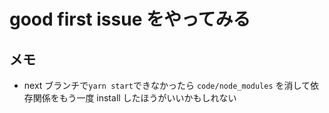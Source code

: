 # good first issue をやってみる

## メモ

- next ブランチで`yarn start`できなかったら `code/node_modules` を消して依存関係をもう一度 install したほうがいいかもしれない
